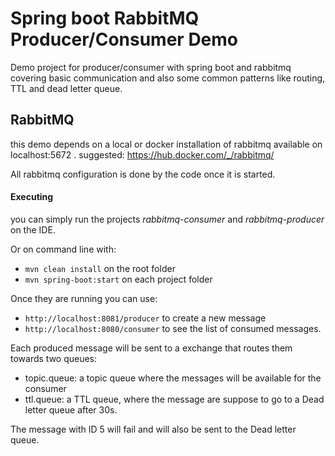 # Spring boot RabbitMQ Producer/Consumer Demo

Demo project for producer/consumer with spring boot and rabbitmq covering basic communication and also some common patterns 
like routing, TTL and dead letter queue.

## RabbitMQ

this demo depends on a local or docker installation of rabbitmq available on localhost:5672 . 
suggested: https://hub.docker.com/_/rabbitmq/

All rabbitmq configuration is done by the code once it is started.

#### Executing

you can simply run the projects *rabbitmq-consumer* and *rabbitmq-producer* on the IDE.

Or on command line with:
* `mvn clean install` on the root folder
* `mvn spring-boot:start` on each project folder

Once they are running you can use:
* `http://localhost:8081/producer` to create a new message
* `http://localhost:8080/consumer` to see the list of consumed messages.

Each produced message will be sent to a exchange that routes them towards two queues:  
* topic.queue: a topic queue where the messages will be available for the consumer
* ttl.queue: a TTL queue, where the message are suppose to go to a Dead letter queue after
30s.

The message with ID 5 will fail and will also be sent to the Dead letter queue.
